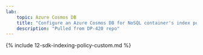 ```yaml
---
lab:
    topic: Azure Cosmos DB
    title: "Configure an Azure Cosmos DB for NoSQL container's index policy using the SDK"
    description: "Pulled from DP-420 repo"
---
```


<!-- This labs is maintained in the https://github.com/MicrosoftLearning/dp-420-cosmos-db-dev repository. Please file issues in that repository. -->

{% include 12-sdk-indexing-policy-custom.md %}